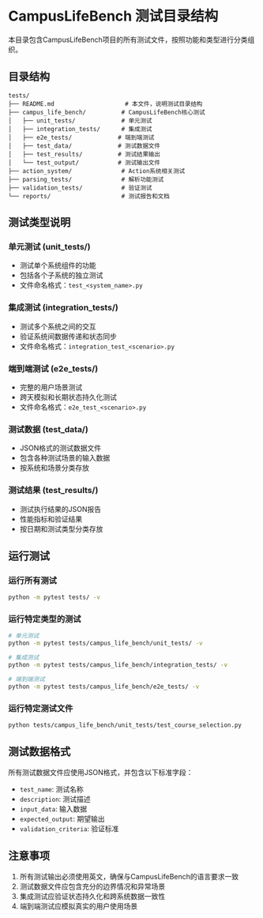 # CampusLifeBench 测试目录结构

本目录包含CampusLifeBench项目的所有测试文件，按照功能和类型进行分类组织。

## 目录结构

```
tests/
├── README.md                    # 本文件，说明测试目录结构
├── campus_life_bench/          # CampusLifeBench核心测试
│   ├── unit_tests/             # 单元测试
│   ├── integration_tests/      # 集成测试
│   ├── e2e_tests/             # 端到端测试
│   ├── test_data/             # 测试数据文件
│   ├── test_results/          # 测试结果输出
│   └── test_output/           # 测试输出文件
├── action_system/              # Action系统相关测试
├── parsing_tests/              # 解析功能测试
├── validation_tests/           # 验证测试
└── reports/                    # 测试报告和文档
```

## 测试类型说明

### 单元测试 (unit_tests/)
- 测试单个系统组件的功能
- 包括各个子系统的独立测试
- 文件命名格式：`test_<system_name>.py`

### 集成测试 (integration_tests/)
- 测试多个系统之间的交互
- 验证系统间数据传递和状态同步
- 文件命名格式：`integration_test_<scenario>.py`

### 端到端测试 (e2e_tests/)
- 完整的用户场景测试
- 跨天模拟和长期状态持久化测试
- 文件命名格式：`e2e_test_<scenario>.py`

### 测试数据 (test_data/)
- JSON格式的测试数据文件
- 包含各种测试场景的输入数据
- 按系统和场景分类存放

### 测试结果 (test_results/)
- 测试执行结果的JSON报告
- 性能指标和验证结果
- 按日期和测试类型分类存放

## 运行测试

### 运行所有测试
```bash
python -m pytest tests/ -v
```

### 运行特定类型的测试
```bash
# 单元测试
python -m pytest tests/campus_life_bench/unit_tests/ -v

# 集成测试
python -m pytest tests/campus_life_bench/integration_tests/ -v

# 端到端测试
python -m pytest tests/campus_life_bench/e2e_tests/ -v
```

### 运行特定测试文件
```bash
python tests/campus_life_bench/unit_tests/test_course_selection.py
```

## 测试数据格式

所有测试数据文件应使用JSON格式，并包含以下标准字段：
- `test_name`: 测试名称
- `description`: 测试描述
- `input_data`: 输入数据
- `expected_output`: 期望输出
- `validation_criteria`: 验证标准

## 注意事项

1. 所有测试输出必须使用英文，确保与CampusLifeBench的语言要求一致
2. 测试数据文件应包含充分的边界情况和异常场景
3. 集成测试应验证状态持久化和跨系统数据一致性
4. 端到端测试应模拟真实的用户使用场景
